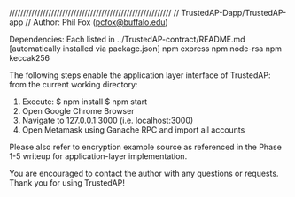 //////////////////////////////////////////////////////////
// TrustedAP-Dapp/TrustedAP-app
// Author: Phil Fox (pcfox@buffalo.edu)

Dependencies: 
	Each listed in ../TrustedAP-contract/README.md
	[automatically installed via package.json]
		npm express
		npm node-rsa
		npm keccak256

The following steps enable the application layer interface of TrustedAP:
	from the current working directory:

1. Execute:
	$ npm install
	$ npm start
2. Open Google Chrome Browser
3. Navigate to 127.0.0.1:3000 (i.e. localhost:3000) 
4. Open Metamask using Ganache RPC and import all accounts

Please also refer to encryption example source as referenced in the Phase 
	1-5 writeup for application-layer implementation.

You are encouraged to contact the author with any questions or requests. 
	Thank you for using TrustedAP!
